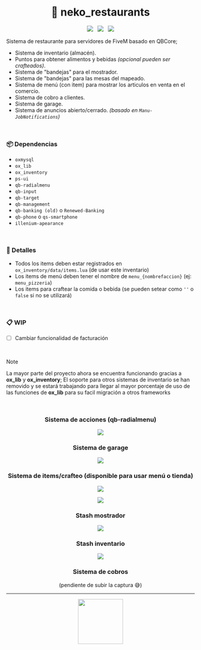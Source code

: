<h1 align="center">🍟 neko_restaurants</h1>

<p align="center">
  <img src="https://img.shields.io/github/repo-size/imkuroneko/neko_restaurants?style=flat"/> &nbsp;
  <img src="https://img.shields.io/github/languages/top/imkuroneko/neko_restaurants?style=flat"/> &nbsp;
  <img src="https://img.shields.io/github/last-commit/imkuroneko/neko_restaurants?color=pink&style=flat"/>
</p>


Sistema de restaurante para servidores de FiveM basado en QBCore;

- Sistema de inventario (almacén).
- Puntos para obtener alimentos y bebidas _(opcional pueden ser crafteados)_.
- Sistema de "bandejas" para el mostrador.
- Sistema de "bandejas" para las mesas del mapeado.
- Sistema de menú (con item) para mostrar los articulos en venta en el comercio.
- Sistema de cobro a clientes.
- Sistema de garage.
- Sistema de anuncios abierto/cerrado. _(basado en `Manu-JobNotifications`)_

<br>

### 📦 Dependencias
- `oxmysql`
- `ox_lib`
- `ox_inventory`
- `ps-ui`
- `qb-radialmenu`
- `qb-input`
- `qb-target`
- `qb-management`
- `qb-banking (old)` o `Renewed-Banking`
- `qb-phone` o `qs-smartphone`
- `illenium-apearance`

<br>

### 🦄 Detalles
- Todos los items deben estar registrados en `ox_inventory/data/items.lua` (de usar este inventario)
- Los items de menú deben tener el nombre de `menu_{nombrefaccion}` (ej: `menu_pizzeria`)
- Los items para craftear la comida o bebida (se pueden setear como `''` o `false` si no se utilizará)

<br>

### 📋 WIP
- [ ] Cambiar funcionalidad de facturación

<br>

> [!NOTE]
> La mayor parte del proyecto ahora se encuentra funcionando gracias a **ox_lib** y **ox_inventory**; El soporte para otros sistemas de inventario se han removido y se estará trabajando para llegar al mayor porcentaje de uso de las funciones de **ox_lib** para su facil migración a otros frameworks

<br>

<h3 align="center">Sistema de acciones (qb-radialmenu)</h3>
<p align="center"><img src="https://github.com/imkuroneko/neko_restaurants/assets/20273059/781bf0cc-5e54-4688-8ddf-41f991d1bf2e"/></p>

<h3 align="center">Sistema de garage</h3>
<p align="center"><img src="https://github.com/imkuroneko/neko_restaurants/assets/20273059/23f53685-cc3a-4624-bff6-a09384944359"/></p>

<h3 align="center">Sistema de items/crafteo (disponible para usar menú o tienda)</h3>
<p align="center"><img src="https://github.com/imkuroneko/neko_restaurants/assets/20273059/c54f8639-9df3-431e-8b9a-8d85e1c26af6"/></p>
<p align="center"><img src="https://github.com/imkuroneko/neko_restaurants/assets/20273059/06fa0b74-d53d-4968-bfd2-14b20b35603b"/></p>

<h3 align="center">Stash mostrador</h3>
<p align="center"><img src="https://github.com/imkuroneko/neko_restaurants/assets/20273059/838ba6a4-9972-43a3-8293-1a4ec3e0ad12"/></p>

<h3 align="center">Stash inventario</h3>
<p align="center"><img src="https://github.com/imkuroneko/neko_restaurants/assets/20273059/692b781c-7a4c-4431-affa-77b0a6df2c2d"/></p>

<h3 align="center">Sistema de cobros</h3>
<p align="center">(pendiente de subir la captura 😅)</p>

-----

<p align="center">
  <a href="https://kuroneko.im" target="_blank">
    <img src="https://kuroneko.im/web/assets/images/profile.png" width="120">
  </a>
</p>
